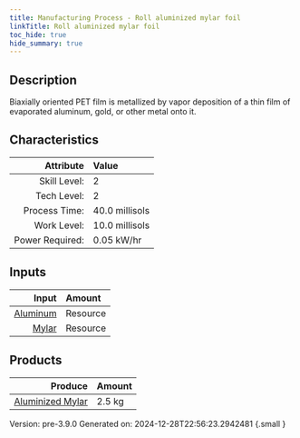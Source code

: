 ```yaml
---
title: Manufacturing Process - Roll aluminized mylar foil
linkTitle: Roll aluminized mylar foil
toc_hide: true
hide_summary: true
---
```


## Description
&#10;&#9;&#9; Biaxially oriented PET film is metallized by vapor deposition of a thin film of &#10;&#9;&#9; evaporated aluminum, gold, or other metal onto it.&#10;&#9;&#9;

## Characteristics

| Attribute      | Value |
|--------:|:------|
|Skill Level:|2|
|Tech Level:|2|
|Process Time:|40.0 millisols|
|Work Level:|10.0 millisols|
|Power Required:|0.05 kW/hr|

## Inputs

| Input      | Amount |
|--------:|:------|
|[Aluminum](/docs/definitions/resource/aluminum)|Resource|0.5 kg|
|[Mylar](/docs/definitions/resource/mylar)|Resource|2.0 kg|

## Products


| Produce      | Amount |
|--------:|:------|
|[Aluminized Mylar](/docs/definitions/resource/aluminized-mylar)|2.5 kg|


Version: pre-3.9.0 Generated on: 2024-12-28T22:56:23.2942481
{.small }

